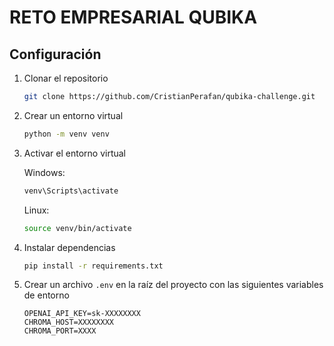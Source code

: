 # **RETO EMPRESARIAL QUBIKA**

## **Configuración**

1. Clonar el repositorio
    ```bash
    git clone https://github.com/CristianPerafan/qubika-challenge.git
    ```
2. Crear un entorno virtual
    ```bash
    python -m venv venv
    ```
3. Activar el entorno virtual

    Windows:
    ```bash
    venv\Scripts\activate
    ```
    Linux:
    ```bash
    source venv/bin/activate
    ```

4. Instalar dependencias
    ```bash
    pip install -r requirements.txt
    ```
   
5. Crear un archivo `.env` en la raíz del proyecto con las siguientes variables de entorno
    ```env
   OPENAI_API_KEY=sk-XXXXXXXX
   CHROMA_HOST=XXXXXXXX
   CHROMA_PORT=XXXX
   ```


